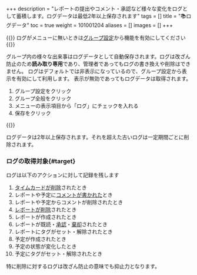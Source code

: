 +++
description = "レポートの提出やコメント・承認など様々な変化をログとして蓄積します。ログデータは最低2年以上保存されます"
tags = []
title = "📚ログデータ"
toc = true
weight = 101001204
aliases = []
images = []
+++


{{<info>}}
ログがメニューに無いときは[グループ設定](/docs/manual/initial-setting/setting-group/#optionalFunction)から機能を有効にしてください
{{</info>}}



グループ内の様々な出来事はログデータとして自動保存されます。ログは改ざん防止のため**読み取り専用**であり、管理者であってもログの書き換えや削除はできません。
ログはデフォルトでは非表示になっているので、グループ設定から表示を有効にして利用します。
表示が無効であってもログデータは取得されます。

1. グループ設定をクリック
2. グループ全般をクリック
3. メニューの表示項目から「ログ」にチェックを入れる
4. 保存をクリック

{{<icatch filename="logging" msg="ログ画面はデフォルトで非表示です。設定からログのチェックを入れて使います">}}

ログデータは2年以上保存されます。それを超えた古いログは一定期間ごとに削除されます。

### ログの取得対象{#target}

ログは以下のアクションに対して記録を残します

1. [タイムカードが削除](/docs/manual/remove/timecard/)されたとき
1. レポートや予定に[コメントが書かれた](/docs/manual/read-report/state/#comment)とき
1. レポートや予定からコメントが削除されたとき
1. [レポートが削除](/docs/manual/remove/report/)されたとき
1. レポートが作成されたとき
1. レポートが既読・[承認](/docs/manual/read-report/state/#agree)・[棄却](/docs/manual/read-report/state/#reject)されたとき
1. レポートにタグがセット・解除されたとき
1. 予定が作成されたとき
1. 予定の状態が変化したとき
1. 予定にタグがセット・解除されたとき

特に削除に対するログは改ざん防止の意味でも抑止力となります。
